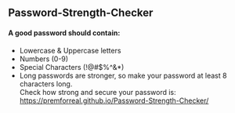 ## Password-Strength-Checker
#### A good password should contain:
- Lowercase & Uppercase letters
- Numbers (0-9)
- Special Characters (!@#$%^&*)
- Long passwords are stronger, so make your password at least 8 characters long. <br>
Check how strong and secure your password is: <br>
https://premforreal.github.io/Password-Strength-Checker/ <br>
